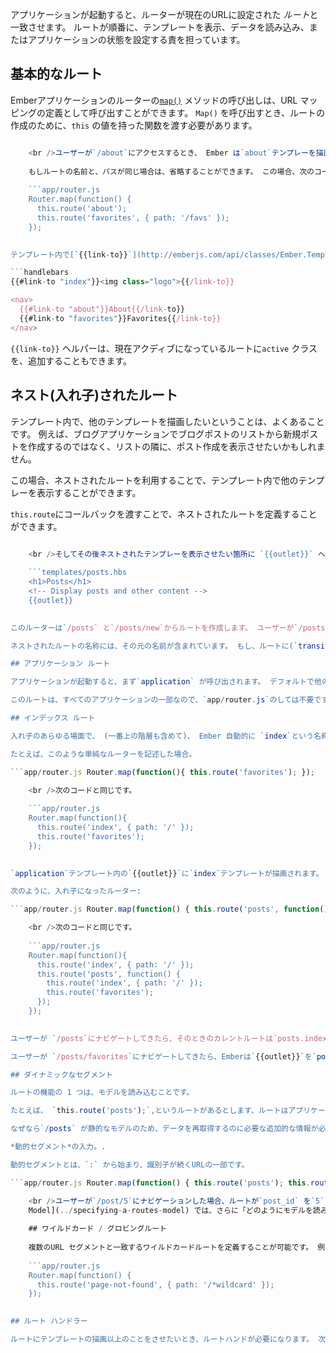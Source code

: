 アプリケーションが起動すると、ルーターが現在のURLに設定された *ルート*と一致させます。 ルートが順番に、テンプレートを表示、データを読み込み、またはアプリケーションの状態を設定する責を担っています。

## 基本的なルート

Emberアプリケーションのルーターの[`map()`](http://emberjs.com/api/classes/Ember.Router.html#method_map) メソッドの呼び出しは、URL マッピングの定義として呼び出すことができます。 `Map()` を呼び出すとき、ルートの作成のために、`this` の値を持った関数を渡す必要があります。

```app/router.js Router.map(function() { this.route('about', { path: '/about' }); this.route('favorites', { path: '/favs' }); });

    <br />ユーザーが`/about`にアクセスするとき、 Ember は`about`テンプレーを描画します。 `/favs` にアクセスすると、 `favorites` テンプレートを描画します。
    
    もしルートの名前と、パスが同じ場合は、省略することができます。 この場合、次のコードが上記と同等の例になります。
    
    ```app/router.js
    Router.map(function() {
      this.route('about');
      this.route('favorites', { path: '/favs' });
    });
    

テンプレート内で[`{{link-to}}`](http://emberjs.com/api/classes/Ember.Templates.helpers.html#method_link-to) を `ルート` メソッド名で利用することで、 ルート間を移動することができます。

```handlebars
{{#link-to "index"}}<img class="logo">{{/link-to}}

<nav>
  {{#link-to "about"}}About{{/link-to}}
  {{#link-to "favorites"}}Favorites{{/link-to}}
</nav>
```

`{{link-to}}` ヘルパーは、現在アクディブになっているルートに`active` クラスを、追加することもできます。

## ネスト(入れ子)されたルート

テンプレート内で、他のテンプレートを描画したいということは、よくあることです。 例えば、ブログアプリケーションでブログポストのリストから新規ポストを作成するのではなく、リストの隣に、ポスト作成を表示させたいかもしれません。

この場合、ネストされたルートを利用することで、テンプレート内で他のテンプレーを表示することができます。

`this.route`にコールバックを渡すことで、ネストされたルートを定義することができます。

```app/router.js Router.map(function() { this.route('posts', function() { this.route('new'); }); });

    <br />そしてその後ネストされたテンプレーを表示させたい箇所に `{{outlet}}` ヘルパーをテンプレートに追加します。
    
    ```templates/posts.hbs
    <h1>Posts</h1>
    <!-- Display posts and other content -->
    {{outlet}}
    

このルーターは`/posts` と`/posts/new`からルートを作成します。 ユーザーが`/posts`にアクセスするとき、単に`posts.hbs`テンプレートが表示されます。 ([index routes](#toc_index-routes)直下にこの事柄につての重要な追加説明があります。) ユーザーが `posts/new`にアクセスすると、ユーザーは`posts` テンプレートの`{{outlet}}` に描画された`posts/new.hbs`テンプレートを見ることができます。

ネストされたルートの名称には、その元の名前が含まれています。 もし、ルートに(`transitionTo` もしくは`{{#link-to}}`を経由して)推移したいとき、完全なルート名を使うのを忘れないでください。( `new`でhなく`posts.new`).

## アプリケーション ルート

アプリケーションが起動すると、まず`application` が呼び出されます。 デフォルトで他のルートのように、同じ名前を持つ、テンプレートを呼び出します。 (この場合`application`) ヘッダー、フッターなどのデコラティブなコンテンツはここに置く必要があります。 他のすべてのルートは`application.hbs` テンプレートの `{{outlet}}`にそろぞれのテンプレートを描画します。.

このルートは、すべてのアプリケーションの一部なので、`app/router.js`のしては不要です。.

## インデックス ルート

入れ子のあらゆる場面で、 (一番上の階層も含めて)、 Ember 自動的に `index`という名称の`/` ルートを提供します。.

たとえば、このような単純なルーターを記述した場合。

```app/router.js Router.map(function(){ this.route('favorites'); });

    <br />次のコードと同じです。
    
    ```app/router.js
    Router.map(function(){
      this.route('index', { path: '/' });
      this.route('favorites');
    });
    

`application`テンプレート内の`{{outlet}}`に`index`テンプレートが描画されます。 ユーザーが`/favorites`に移動したら、Ember は `index` テンプレートを `favorites` テンプレートと置き換えます。

次のように、入れ子になったルーター:

```app/router.js Router.map(function() { this.route('posts', function() { this.route('favorites'); }); });

    <br />次のコードと同じです。
    
    ```app/router.js
    Router.map(function(){
      this.route('index', { path: '/' });
      this.route('posts', function() {
        this.route('index', { path: '/' });
        this.route('favorites');
      });
    });
    

ユーザーが `/posts`にナビゲートしてきたら、そのときのカレントルートは`posts.index`になり`posts/index`テンプレートが`posts`テンプレートの`{{outlet}}` 内に描画されます。

ユーザーが `/posts/favorites`にナビゲートしてきたら、Emberは`{{outlet}}`を`posts` テンプレートから`posts/favorites`テンプレートに置き換えます。

## ダイナミックなセグメント

ルートの機能の 1 つは、モデルを読み込むことです。

たとえば、 `this.route('posts');`,というルートがあるとします、ルートはアプリケーションのすべてのブログポストを読み込むかもしれません。

なぜなら`/posts` が静的なモデルのため、データを再取得するのに必要な追加的な情報が必要ないからです。 一方、ルートにポストを一つだけ表示させたい場合、ルーターに各ポストを表示させるためにハードコードはしたくないものです。

*動的セグメント*の入力。.

動的セグメントとは、`:` から始まり、識別子が続くURLの一部です。

```app/router.js Router.map(function() { this.route('posts'); this.route('post', { path: '/post/:post_id' }); });

    <br />ユーザーが`/post/5`にナビゲーションした場合、ルートが`post_id` を`5` として、該当するポストを読み込みます。 次のセクション[Specifying a Route's
    Model](../specifying-a-routes-model) では、さらに「どのようにモデルを読み込むか」について学習します。
    
    ## ワイルドカード / グロビングルート
    
    複数のURL セグメントと一致するワイルドカードルートを定義することが可能です。 例えばユーザーが、アプリケーションでは管理をしていないような不正なURL を入力した場合などのための、キャッチオールルータとして利用できます。
    
    ```app/router.js
    Router.map(function() {
      this.route('page-not-found', { path: '/*wildcard' });
    });
    

## ルート ハンドラー

ルートにテンプレートの描画以上のことをさせたいとき、ルートハンドが必要になります。 次のガイドでは、ルート ハンドラーのさまざまな機能について学習します。 さらにルートの詳細を確認したい場合は、API ドキュメントの [the router](http://emberjs.com/api/classes/Ember.Router.html) と [route handlers](http://emberjs.com/api/classes/Ember.Route.html)を参照してください。.